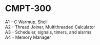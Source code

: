 # CMPT-300
A1 - C Warmup, Shell  
A2 - Thread Joiner, Multithreaded Calculator  
A3 - Scheduler, signals, timers, and alarms  
A4 - Memory Manager  
